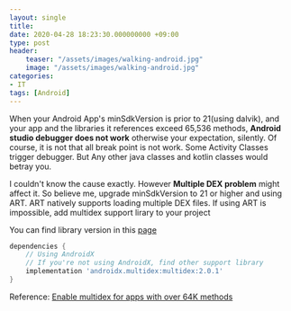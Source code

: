 ```yaml
---
layout: single
title: 
date: 2020-04-28 18:23:30.000000000 +09:00
type: post
header:
    teaser: "/assets/images/walking-android.jpg"
    image: "/assets/images/walking-android.jpg"
categories:
- IT
tags: [Android]
---
```


When your Android App's minSdkVersion is prior to 21(using dalvik), and your app and the libraries it references exceed 65,536 methods, **Android studio debugger does not work** otherwise your expectation, silently. Of course, it is not that all break point is not work. Some Activity Classes trigger debugger. But Any other java classes and kotlin classes would betray you.

I couldn't know the cause exactly. However **Multiple DEX problem** might affect it. So believe me, upgrade minSdkVersion to 21 or higher and using ART. ART natively supports loading multiple DEX files. If using ART is impossible, add multidex support lirary to your project

You can find library version in this [page](https://developer.android.com/jetpack/androidx/versions)

```gradle
dependencies {
    // Using AndroidX
    // If you're not using AndroidX, find other support library
    implementation 'androidx.multidex:multidex:2.0.1'
}
```

Reference: [Enable multidex for apps with over 64K methods](https://developer.android.com/studio/build/multidex)
